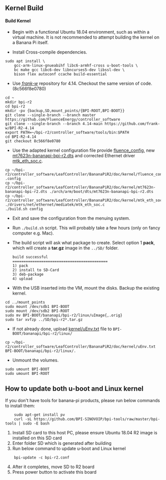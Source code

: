 ## Kernel Build

#### Build Kernel

- Begin with a functional Ubuntu 18.04 environment, such as within a virtual machine. It is not recommended to attempt building the kernel on a Banana Pi itself.

- Install Cross-compile dependencies.

```
sudo apt install \ 
	gcc-arm-linux-gnueabihf libc6-armhf-cross u-boot-tools \
	bc make gcc libc6-dev libncurses5-dev libssl-dev \
	bison flex autoconf ccache build-essential
```

- Use _[frank-w](https://github.com/frank-w/BPI-R2-4.14)_ repository for 4.14. Checkout the same version of code. (8c566f8e0780)
	
```
cd ~
mkdir bpi-r2
cd bpi-r2
mkdir -pv {backup,SD,mount_points/{BPI-ROOT,BPI-BOOT}}
git clone --single-branch --branch master https://github.com/FluenceEnergy/controller_software
git clone --single-branch --branch 4.14-main https://github.com/frank-w/BPI-R2-4.14
export PATH=~/bpi-r2/controller_software/tools/bin:$PATH
cd BPI-R2-4.14
git checkout 8c566f8e0780
```

- Use the adapted kernel configuration file provide [fluence_config](kernel/fluence_config), new [mt7623n-bananapi-bpi-r2.dts](kernel/mt7623n-bananapi-bpi-r2.dts) and corrected Ethernet driver [mtk_eth_soc.c](kernel/mtk_eth_soc.c).

```
cp ~/bpi-r2/controller_software/LeafController/BananaPiR2/doc/kernel/fluence_config .config
cp ~/bpi-r2/controller_software/LeafController/BananaPiR2/doc/kernel/mt7623n-bananapi-bpi-r2.dts ./arch/arm/boot/dts/mt7623n-bananapi-bpi-r2.dts
cp ~/bpi-r2/controller_software/LeafController/BananaPiR2/doc/kernel/mtk_eth_soc.c ./drivers/net/ethernet/mediatek/mtk_eth_soc.c
./build.sh config
```
	
- Exit and save the configuration from the menuing system.
	
- Run ```./build.sh``` script. This will probably take a few hours (only on fancy computer e.g. Mac).
- The build script will ask what package to create. Select option 1 **pack**, which will create a **tar.gz** image in the ```../SD/``` folder.
	
	```
	build successful
	===========================================
	1) pack
	2) install to SD-Card
	3) deb-package
	4) upload
	```

- With the USB inserted into the VM, mount the disks. Backup the existing kernel.

```
cd ../mount_points
sudo mount /dev/sdb1 BPI-BOOT
sudo mount /dev/sdb2 BPI-ROOT
sudo mv BPI-BOOT/bananapi/bpi-r2/linux/uImage{,.orig}
sudo tar xvfzp ../SD/bpi-r2*.tar.gz
```

- If not already done, upload  [kernel/uEnv.txt](kernel/uEnv.txt) file to ```BPI-BOOT/bananapi/bpi-r2/linux/```
```
cp ~/bpi-r2/controller_software/LeafController/BananaPiR2/doc/kernel/uEnv.txt BPI-BOOT/bananapi/bpi-r2/linux/.
```

- Unmount the volumes.

```
sudo umount BPI-BOOT
sudo umount BPI-ROOT
```

How to update both u-boot and Linux kernel
--------------------------------------------
If you don't have tools for banana-pi products, please run below commands to install them:
```
	sudo apt-get install pv
	curl -sL https://github.com/BPI-SINOVOIP/bpi-tools/raw/master/bpi-tools | sudo -E bash
```
1. Install SD card to this host PC, please ensure Ubuntu 18.04 R2 image is installed on this SD card
2. Enter folder SD which is generated after building
3. Run below command to update u-boot and Linux kernel
```
	bpi-update -c bpi-r2.conf
```
4. After it completes, move SD to R2 board
5. Press power button to activate this board
